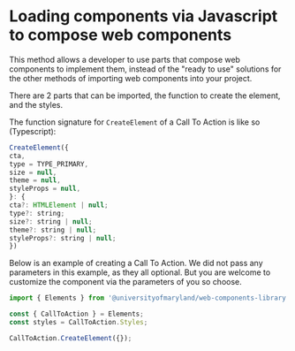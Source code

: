 # Loading components via Javascript to compose web components

This method allows a developer to use parts that compose web components to implement them, instead of the "ready to use" solutions for the other methods of importing web components into your project.

There are 2 parts that can be imported, the function to create the element, and the styles.

The function signature for `CreateElement` of a Call To Action is like so (Typescript):

```js
CreateElement({
cta,
type = TYPE_PRIMARY,
size = null,
theme = null,
styleProps = null,
}: {
cta?: HTMLElement | null;
type?: string;
size?: string | null;
theme?: string | null;
styleProps?: string | null;
})
```

Below is an example of creating a Call To Action. We did not pass any parameters in this example, as they all optional. But you are welcome to customize the component via the parameters of you so choose.

```js
import { Elements } from '@universityofmaryland/web-components-library';

const { CallToAction } = Elements;
const styles = CallToAction.Styles;

CallToAction.CreateElement({});
```

